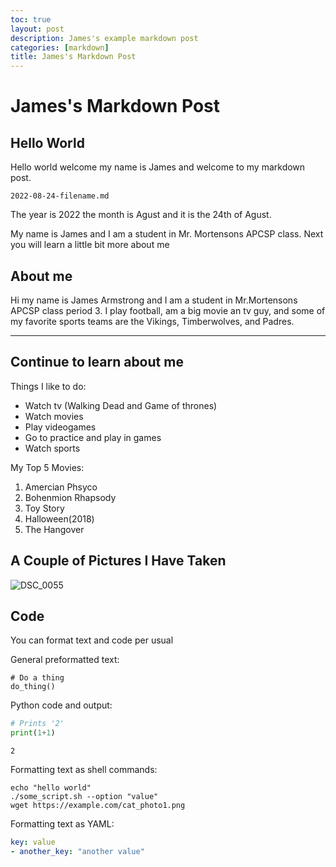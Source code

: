 ```yaml
---
toc: true
layout: post
description: James's example markdown post
categories: [markdown]
title: James's Markdown Post
---
```

# James's Markdown Post

## Hello World

Hello world welcome my name is James and welcome to my markdown post.

`2022-08-24-filename.md`

The year is 2022 the month is Agust and it is the 24th of Agust.

My name is James and I am a student in Mr. Mortensons APCSP class. Next you will learn a little bit more about me
## About me

Hi my name is James Armstrong and I am a student in Mr.Mortensons APCSP class period 3. I play football, am a big movie an tv guy, and some of my favorite sports teams are the Vikings, Timberwolves, and Padres.

---

## Continue to learn about me

Things I like to do:

- Watch tv (Walking Dead and Game of thrones)
- Watch movies
- Play videogames
- Go to practice and play in games
- Watch sports

My Top 5 Movies:

1. Amercian Phsyco
2. Bohenmion Rhapsody
3. Toy Story
4. Halloween(2018)
5. The Hangover




## A Couple of Pictures I Have Taken

![DSC_0055](https://user-images.githubusercontent.com/111530995/186972166-be4065ac-3cd6-4503-863f-507eb546fa3b.jpg)



## Code

You can format text and code per usual 

General preformatted text:

    # Do a thing
    do_thing()

Python code and output:

```python
# Prints '2'
print(1+1)
```

    2

Formatting text as shell commands:

```shell
echo "hello world"
./some_script.sh --option "value"
wget https://example.com/cat_photo1.png
```

Formatting text as YAML:

```yaml
key: value
- another_key: "another value"
```









